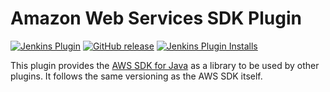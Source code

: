# Amazon Web Services SDK Plugin

[![Jenkins Plugin](https://img.shields.io/jenkins/plugin/v/aws-java-sdk.svg)](https://plugins.jenkins.io/aws-java-sdk)
[![GitHub release](https://img.shields.io/github/v/release/jenkinsci/aws-java-sdk-plugin.svg?label=release)](https://github.com/jenkinsci/aws-java-sdk-plugin/releases/latest)
[![Jenkins Plugin Installs](https://img.shields.io/jenkins/plugin/i/aws-java-sdk.svg?color=blue)](https://plugins.jenkins.io/aws-java-sdk)

This plugin provides the [AWS SDK for Java](https://aws.amazon.com/sdk-for-java/) as a library to be used by other plugins. It follows the same versioning as the AWS SDK itself.
